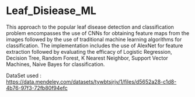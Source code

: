 # Leaf_Disiease_ML

This approach to the popular leaf disease detection and classification problem encompasses the use of CNNs for obtaining feature maps from the images followed by the use of traditional machine learning algorithms for classification. The implementation includes the use of AlexNet for feature extraction followed by evaluating the efficacy of Logistic Regression, Decision Tree, Random Forest, K Nearest Neighbor, Support Vector Machines, Naive Bayes for classification.

DataSet used : https://data.mendeley.com/datasets/tywbtsjrjv/1/files/d5652a28-c1d8-4b76-97f3-72fb80f94efc

